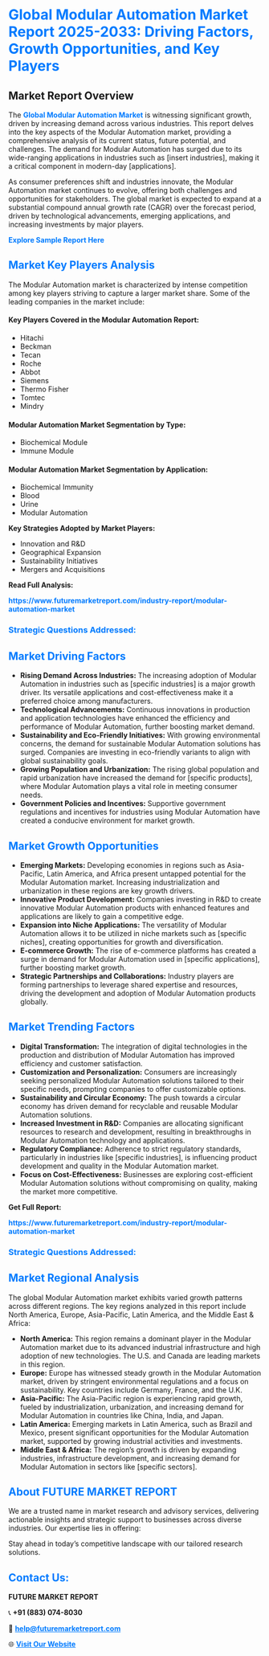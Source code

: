 <h1 style="color: #007BFF;">Global Modular Automation Market Report 2025-2033: Driving Factors, Growth Opportunities, and Key Players</h1>

<section id="overview">
<h2>Market Report Overview</h2>
<p>The <a href="https://www.futuremarketreport.com/industry-report/modular-automation-market" style="color: #007BFF; text-decoration: none;"><strong>Global Modular Automation Market</strong></a> is witnessing significant growth, driven by increasing demand across various industries. This report delves into the key aspects of the Modular Automation market, providing a comprehensive analysis of its current status, future potential, and challenges. The demand for Modular Automation has surged due to its wide-ranging applications in industries such as [insert industries], making it a critical component in modern-day [applications].</p>
<p>As consumer preferences shift and industries innovate, the Modular Automation market continues to evolve, offering both challenges and opportunities for stakeholders. The global market is expected to expand at a substantial compound annual growth rate (CAGR) over the forecast period, driven by technological advancements, emerging applications, and increasing investments by major players.</p>
</section>

<section id="overview">
<p><a href="https://www.futuremarketreport.com/request-sample/reportId=127594" style="color: #007BFF; text-decoration: none;"><strong>Explore Sample Report Here</strong></a></p>
</section>

<section id="key-players">
<h2 style="color: #007BFF;">Market Key Players Analysis</h2>
<p>The Modular Automation market is characterized by intense competition among key players striving to capture a larger market share. Some of the leading companies in the market include:</p>
<h4>Key Players Covered in the Modular Automation Report:</h4>
<ul><li>Hitachi</li><li>Beckman</li><li>Tecan</li><li>Roche</li><li>Abbot</li><li>Siemens</li><li>Thermo Fisher</li><li>Tomtec</li><li>Mindry</li></ul>
<h4>Modular Automation Market Segmentation by Type:</h4>
<ul><li>Biochemical Module</li><li>Immune Module</li></ul>

<h4>Modular Automation Market Segmentation by Application:</h4>
<ul><li>Biochemical Immunity</li><li>Blood</li><li>Urine</li><li>Modular Automation</li></ul>
<p><strong>Key Strategies Adopted by Market Players:</strong></p>
<ul>
<li>Innovation and R&D</li>
<li>Geographical Expansion</li>
<li>Sustainability Initiatives</li>
<li>Mergers and Acquisitions</li>
</ul>
</section>

<section>
<p><strong>Read Full Analysis: </strong></p><a href="https://www.futuremarketreport.com/industry-report/modular-automation-market" style="color: #007BFF; text-decoration: none;"><strong>https://www.futuremarketreport.com/industry-report/modular-automation-market</strong></a>
<h3 style="color: #007BFF;">Strategic Questions Addressed:</h3>
</section>

<section id="driving-factors">
<h2 style="color: #007BFF;">Market Driving Factors</h2>
<ul>
<li><strong>Rising Demand Across Industries:</strong> The increasing adoption of Modular Automation in industries such as [specific industries] is a major growth driver. Its versatile applications and cost-effectiveness make it a preferred choice among manufacturers.</li>
<li><strong>Technological Advancements:</strong> Continuous innovations in production and application technologies have enhanced the efficiency and performance of Modular Automation, further boosting market demand.</li>
<li><strong>Sustainability and Eco-Friendly Initiatives:</strong> With growing environmental concerns, the demand for sustainable Modular Automation solutions has surged. Companies are investing in eco-friendly variants to align with global sustainability goals.</li>
<li><strong>Growing Population and Urbanization:</strong> The rising global population and rapid urbanization have increased the demand for [specific products], where Modular Automation plays a vital role in meeting consumer needs.</li>
<li><strong>Government Policies and Incentives:</strong> Supportive government regulations and incentives for industries using Modular Automation have created a conducive environment for market growth.</li>
</ul>
</section>

<section id="growth-opportunities">
<h2 style="color: #007BFF;">Market Growth Opportunities</h2>
<ul>
<li><strong>Emerging Markets:</strong> Developing economies in regions such as Asia-Pacific, Latin America, and Africa present untapped potential for the Modular Automation market. Increasing industrialization and urbanization in these regions are key growth drivers.</li>
<li><strong>Innovative Product Development:</strong> Companies investing in R&D to create innovative Modular Automation products with enhanced features and applications are likely to gain a competitive edge.</li>
<li><strong>Expansion into Niche Applications:</strong> The versatility of Modular Automation allows it to be utilized in niche markets such as [specific niches], creating opportunities for growth and diversification.</li>
<li><strong>E-commerce Growth:</strong> The rise of e-commerce platforms has created a surge in demand for Modular Automation used in [specific applications], further boosting market growth.</li>
<li><strong>Strategic Partnerships and Collaborations:</strong> Industry players are forming partnerships to leverage shared expertise and resources, driving the development and adoption of Modular Automation products globally.</li>
</ul>
</section>

<section id="trending-factors">
<h2 style="color: #007BFF;">Market Trending Factors</h2>
<ul>
<li><strong>Digital Transformation:</strong> The integration of digital technologies in the production and distribution of Modular Automation has improved efficiency and customer satisfaction.</li>
<li><strong>Customization and Personalization:</strong> Consumers are increasingly seeking personalized Modular Automation solutions tailored to their specific needs, prompting companies to offer customizable options.</li>
<li><strong>Sustainability and Circular Economy:</strong> The push towards a circular economy has driven demand for recyclable and reusable Modular Automation solutions.</li>
<li><strong>Increased Investment in R&D:</strong> Companies are allocating significant resources to research and development, resulting in breakthroughs in Modular Automation technology and applications.</li>
<li><strong>Regulatory Compliance:</strong> Adherence to strict regulatory standards, particularly in industries like [specific industries], is influencing product development and quality in the Modular Automation market.</li>
<li><strong>Focus on Cost-Effectiveness:</strong> Businesses are exploring cost-efficient Modular Automation solutions without compromising on quality, making the market more competitive.</li>
</ul>
</section>

<section>
<p><strong>Get Full Report: </strong></p><a href="https://www.futuremarketreport.com/industry-report/modular-automation-market" style="color: #007BFF; text-decoration: none;"><strong>https://www.futuremarketreport.com/industry-report/modular-automation-market</strong></a>
<h3 style="color: #007BFF;">Strategic Questions Addressed:</h3>
</section>


<section id="regional-analysis">
<h2 style="color: #007BFF;">Market Regional Analysis</h2>
<p>The global Modular Automation market exhibits varied growth patterns across different regions. The key regions analyzed in this report include North America, Europe, Asia-Pacific, Latin America, and the Middle East & Africa:</p>
<ul>
<li><strong>North America:</strong> This region remains a dominant player in the Modular Automation market due to its advanced industrial infrastructure and high adoption of new technologies. The U.S. and Canada are leading markets in this region.</li>
<li><strong>Europe:</strong> Europe has witnessed steady growth in the Modular Automation market, driven by stringent environmental regulations and a focus on sustainability. Key countries include Germany, France, and the U.K.</li>
<li><strong>Asia-Pacific:</strong> The Asia-Pacific region is experiencing rapid growth, fueled by industrialization, urbanization, and increasing demand for Modular Automation in countries like China, India, and Japan.</li>
<li><strong>Latin America:</strong> Emerging markets in Latin America, such as Brazil and Mexico, present significant opportunities for the Modular Automation market, supported by growing industrial activities and investments.</li>
<li><strong>Middle East & Africa:</strong> The region’s growth is driven by expanding industries, infrastructure development, and increasing demand for Modular Automation in sectors like [specific sectors].</li>
</ul>
</section>

<footer>
<h2 style="color: #007BFF;">About FUTURE MARKET REPORT</h2>
<p>We are a trusted name in market research and advisory services, delivering actionable insights and strategic support to businesses across diverse industries. Our expertise lies in offering:</p>

<p>Stay ahead in today’s competitive landscape with our tailored research solutions.</p>

<h2 style="color: #007BFF;">Contact Us:</h2>
<p><strong>FUTURE MARKET REPORT</strong></p>
<p>📞 <strong>+91 (883) 074-8030</strong></p>
<p>📧 <strong><a href="mailto:help@futuremarketreport.com" style="color: #007BFF;">help@futuremarketreport.com</a></strong></p>
<p>🌐 <strong><a href="https://www.futuremarketreport.com/" style="color: #007BFF;">Visit Our Website</a></strong></p>
</footer>
